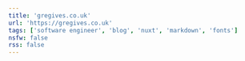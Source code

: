 ```yaml
---
title: 'gregives.co.uk'
url: 'https://gregives.co.uk'
tags: ['software engineer', 'blog', 'nuxt', 'markdown', 'fonts']
nsfw: false
rss: false
---
```

